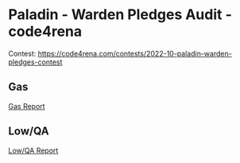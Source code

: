 # Paladin - Warden Pledges Audit - code4rena

Contest: https://code4rena.com/contests/2022-10-paladin-warden-pledges-contest

## Gas

[Gas Report](./gas.md)

## Low/QA

[Low/QA Report](./low.md)
